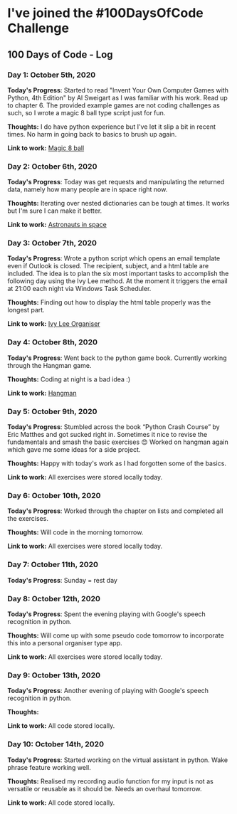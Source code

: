 # I've joined the #100DaysOfCode Challenge

## 100 Days of Code - Log

### Day 1: October 5th, 2020

**Today's Progress**: Started to read "Invent Your Own Computer Games with Python, 4th Edition" by Al Sweigart as I was familiar with his work. Read up to chapter 6. The provided example games are not coding challenges as such, so I wrote a magic 8 ball type script just for fun.

**Thoughts:** I do have python experience but I've let it slip a bit in recent times. No harm in going back to basics to brush up again.

**Link to work:** [Magic 8 ball](https://github.com/AdamKelly/invent_games_with_python/blob/main/magic8ball.py)

### Day 2: October 6th, 2020

**Today's Progress**: Today was get requests and manipulating the returned data, namely how many people are in space right now.

**Thoughts:** Iterating over nested dictionaries can be tough at times. It works but I'm sure I can make it better.

**Link to work:** [Astronauts in space](https://github.com/AdamKelly/misc_python/blob/main/astronauts_in_space.py)

### Day 3: October 7th, 2020

**Today's Progress**: Wrote a python script which opens an email template even if Outlook is closed. The recipient, subject, and a html table are included. The idea is to plan the six most important tasks to accomplish the following day using the Ivy Lee method. At the moment it triggers the email at 21:00 each night via Windows Task Scheduler.

**Thoughts:** Finding out how to display the html table properly was the longest part.

**Link to work:** [Ivy Lee Organiser](https://github.com/AdamKelly/misc_python/blob/main/ivy_lee_organiser.py)

### Day 4: October 8th, 2020

**Today's Progress**: Went back to the python game book. Currently working through the Hangman game.

**Thoughts:** Coding at night is a bad idea :)

**Link to work:** [Hangman](https://github.com/AdamKelly/invent_games_with_python/blob/main/hangman.py)

### Day 5: October 9th, 2020

**Today's Progress**: Stumbled across the book “Python Crash Course” by Eric Matthes and got sucked right in. Sometimes it nice to revise the fundamentals and smash the basic exercises 😊 Worked on hangman again which gave me some ideas for a side project. 

**Thoughts:** Happy with today's work as I had forgotten some of the basics.

**Link to work:** All exercises were stored locally today.

### Day 6: October 10th, 2020

**Today's Progress**: Worked through the chapter on lists and completed all the exercises.

**Thoughts:** Will code in the morning tomorrow.

**Link to work:** All exercises were stored locally today.

### Day 7: October 11th, 2020

**Today's Progress**: Sunday = rest day

### Day 8: October 12th, 2020

**Today's Progress**: Spent the evening playing with Google's speech recognition in python.

**Thoughts:** Will come up with some pseudo code tomorrow to incorporate this into a personal organiser type app.

**Link to work:** All exercises were stored locally today.

### Day 9: October 13th, 2020

**Today's Progress**: Another evening of playing with Google's speech recognition in python.

**Thoughts:**

**Link to work:** All code stored locally.

### Day 10: October 14th, 2020

**Today's Progress**: Started working on the virtual assistant in python. Wake phrase feature working well. 

**Thoughts:** Realised my recording audio function for my input is not as versatile or reusable as it should be. Needs an overhaul tomorrow.

**Link to work:** All code stored locally.
